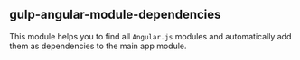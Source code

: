 ## gulp-angular-module-dependencies

This module helps you to find all `Angular.js` modules and automatically add them as dependencies to the main app module.